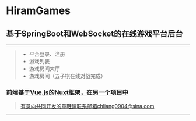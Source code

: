 # HiramGames
## 基于SpringBoot和WebSocket的在线游戏平台后台

------

> * 平台登录、注册
> * 游戏列表
> * 游戏房间大厅
> * 游戏房间（五子棋在线对战完成）

### [前端基于Vue.js的Nuxt框架，在另一个项目中](https://github.com/HiramJoyce/hiramgamesvue)

> 有意向共同开发的童鞋请联系邮箱chliang0904@sina.com

------
